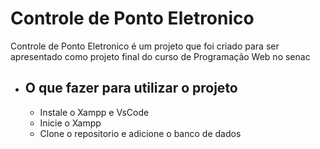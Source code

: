 
# Controle de Ponto Eletronico

Controle de Ponto Eletronico é um projeto que foi criado para ser apresentado como projeto final do curso de Programação Web no senac 


- O que fazer para utilizar o projeto 
  - 
  - Instale o Xampp e VsCode
  - Inicie o Xampp
  - Clone o repositorio e adicione o banco de dados 

